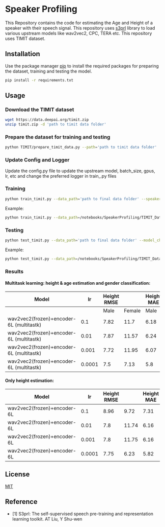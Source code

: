 <!---# Commands

```bash
python train_timit.py --n_workers=0 --data_path='/notebooks/dataset/wav_data' --speaker_csv_path='/notebooks/SpeakerProfiling/Dataset/data_info_height_age.csv' --noise_dataset_path='/notebooks/noise_dataset'
```

```bash
python train_timit.py --n_workers=0 --data_path=/notebooks/SpeakerProfiling/TIMIT_Dataset/wav_data/ --speaker_csv_path=/notebooks/SpeakerProfiling/Dataset/data_info_height_age.csv
```

```bash
python test_timit.py --data_path=/notebooks/SpeakerProfiling/TIMIT_Dataset/wav_data/ --model_checkpoint=checkpoints/epoch=1-step=245-v3.ckpt
```
-->

# Speaker Profiling

This Repository contains the code for estimating the Age and Height of a speaker with their speech signal. This repository uses [s3prl](https://github.com/s3prl/s3prl) library to load various upstream models like wav2vec2, CPC, TERA etc. This repository uses TIMIT dataset. 

## Installation

Use the package manager [pip](https://pip.pypa.io/en/stable/) to install the required packages for preparing the dataset, training and testing the model.

```bash
pip install -r requirements.txt
```

## Usage

### Download the TIMIT dataset
```bash
wget https://data.deepai.org/timit.zip
unzip timit.zip -d 'path to timit data folder'
```

### Prepare the dataset for training and testing
```bash
python TIMIT/prepare_timit_data.py --path='path to timit data folder'
```

### Update Config and Logger
Update the config.py file to update the upstream model, batch_size, gpus, lr, etc and change the preferred logger in train_.py files

### Training
```bash
python train_timit.py --data_path='path to final data folder' --speaker_csv_path='path to this repo/SpeakerProfiling/Dataset/data_info_height_age.csv'
```

Example:
```bash
python train_timit.py --data_path=/notebooks/SpeakerProfiling/TIMIT_Dataset/wav_data/ --speaker_csv_path=/notebooks/SpeakerProfiling/Dataset/data_info_height_age.csv
```

### Testing
```bash
python test_timit.py --data_path='path to final data folder' --model_checkpoint='path to saved model checkpoint'
```

Example:
```bash
python test_timit.py --data_path=/notebooks/SpeakerProfiling/TIMIT_Dataset/wav_data/ --model_checkpoint=checkpoints/epoch=1-step=245-v3.ckpt
```

### Results

#### Multitask learning: height & age estimation and gender classification:

| Model                                    | lr     | Height RMSE |        | Height MAE |        | Age RMSE |        | Age MAE |        | Epochs | Optimiser | batch size | Multitask    |
| ---------------------------------------- | ------ | ----------- | ------ | ---------- | ------ | -------- | ------ | ------- | ------ | ------ | --------- | ---------- | ------------ |
|                                          |        | Male        | Female | Male       | Female | Male     | Female | Male    | Female |        |           |            |              |
| wav2vec2(frozen)+encoder-6L (multitastk) | 0.1    | 7.82        | 11.7   | 6.18       | 10.22  | 8.26     | 9.25   | 5.43    | 6.29   | 25     | Adam      | 32         | A,H,G, 1,1,1 |
| wav2vec2(frozen)+encoder-6L (multitastk) | 0.01   | 7.87        | 11.57  | 6.24       | 10.09  | 8.06     | 9.11   | 5.76    | 6.48   | 25     | Adam      | 32         | A,H,G, 1,1,1 |
| wav2vec2(frozen)+encoder-6L (multitastk) | 0.001  | 7.72        | 11.95  | 6.07       | 10.46  | 8.28     | 9.26   | 5.42    | 6.28   | 25     | Adam      | 32         | A,H,G, 1,1,1 |
| wav2vec2(frozen)+encoder-6L (multitastk) | 0.0001 | 7.5         | 7.13   | 5.8        | 5.58   | 7.02     | 7.55   | 4.58    | 5.02   | 25     | Adam      | 32         | A,H,G, 1,1,1 |

#### Only height estimation:

| Model                      | lr     | Height RMSE |       | Height MAE |       | Age RMSE |      | Age MAE |      | Epochs | Optimiser | batch size |
| -------------------------- | ------ | ----------- | ----- | ---------- | ----- | -------- | ---- | ------- | ---- | ------ | --------- | ---------- |
| wav2vec2(frozen)+encoder-6L | 0.1    | 8.96        | 9.72  | 7.31       | 8.19  | 10.65    | 11.3 | 7.05    | 7.01 | 50     | Adam      | 128        |
| wav2vec2(frozen)+encoder-6L | 0.01   | 7.8         | 11.74 | 6.16       | 10.26 | 8.27     | 9.25 | 5.43    | 6.29 | 50     | Adam      | 128        |
| wav2vec2(frozen)+encoder-6L | 0.001  | 7.8         | 11.75 | 6.16       | 10.26 | 8.26     | 9.25 | 5.43    | 6.29 | 50     | Adam      | 128        |
| wav2vec2(frozen)+encoder-6L | 0.0001 | 7.75        | 6.23  | 5.82       | 5.02  | 7.04     | 7.45 | 4.83    | 5.05 | 50     | Adam      | 128        |


## License
[MIT](https://choosealicense.com/licenses/mit/)

## Reference
- [1] S3prl: The self-supervised speech pre-training and representation learning toolkit. AT Liu, Y Shu-wen

